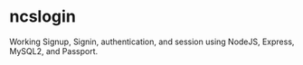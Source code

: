 # ncslogin
Working Signup, Signin, authentication, and session using NodeJS, Express, MySQL2, and Passport.
